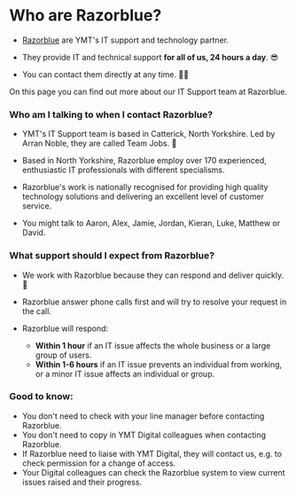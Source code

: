 # Who are Razorblue?
- [Razorblue](https://www.razorblue.com/ "Razorblue") are YMT's IT support and technology partner.

- They provide IT and technical support **for all of us, 24 hours a day**. 😎

- You can contact them directly at any time. 🙌🏼

On this page you can find out more about our IT Support team at Razorblue.

### Who am I talking to when I contact Razorblue?
- YMT's IT Support team is based in Catterick, North Yorkshire. Led by Arran Noble, they are called Team Jobs. 🍎 

- Based in North Yorkshire, Razorblue employ over 170 experienced, enthusiastic IT professionals with different specialisms.

- Razorblue's work is nationally recognised for providing high quality technology solutions and delivering an excellent level of customer service.



- You might talk to Aaron, Alex, Jamie, Jordan, Kieran, Luke, Matthew or David.

### What support should I expect from Razorblue?
- We work with Razorblue because they can respond and deliver quickly. 🎯

- Razorblue answer phone calls first and will try to resolve your request in the call.

- Razorblue will respond:
	- **Within 1 hour** if an IT issue affects the whole business or a large group of users.
	- **Within 1-6 hours** if an IT issue prevents an individual from working, or a minor IT issue affects an individual or group.




### Good to know:
- You don't need to check with your line manager before contacting Razorblue.
- You don't need to copy in YMT Digital colleagues when contacting Razorblue.
- If Razorblue need to liaise with YMT Digital, they will contact us, e.g. to check permission for a change of access.
- Your Digital colleagues can check the Razorblue system to view current issues raised and their progress.